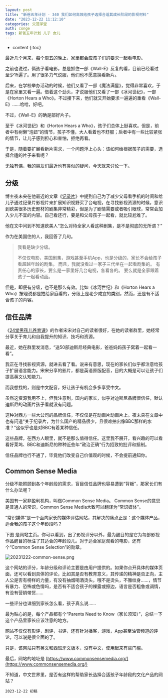 ```yaml
---
layout: post
title: "新爸五年计划 - 340 我们如何高效给孩子选择合适其成长阶段的影视材料"
date: "2023-12-22 11:12:10"
categories: 父范学堂
auth: conge
tags: 新爸五年计划 儿子 女儿 
---
```

* content
{:toc}

最近几个月来，每个周五的晚上，家里都会应孩子们的要求一起看电影。

之前也说过，俩孩子看电影，总是抓住一部《Wall-E》反复的看，目前已经看过至少15遍了。用了很多力气说服，他们也不愿意换看新片。

后来，在学校举办活动的时候，他们又看了一部《魔法满屋》，觉得非常喜欢，于是在家里又看一遍。借着这个劲头，才说服他们又看了一部《冰河世纪》，一部《Horton Hears a Who》。不过接下来，他们就又开始要求一遍遍的重看《Wall-E》……哈哈，好吧。

不过，《Wall-E》的确是部好片子。

至于《冰河世纪》和《Horton Hears a Who》，孩子们总体上挺喜欢。但是，前者中有树懒“泡妞”的情节，孩子不懂，大人看着也不舒服；后者中有一些比较紧张的情节，让儿子感到担心和害怕，拒绝再看。

于是，随着要扩展看新片需求，一个问题浮上心头：该如何给根据孩子的需要，选择合适的片子来看呢？

无独有偶，我的朋友们最近也有类似的疑问，今天就来讨论一下。




## 分级

博主夜未央在他最近的文章《[记录片](https://www.savouer.com/8322.html)》中提到自己为了减少父母看手机的时间和给儿子通过纪录片影视片来扩展知识视野买了台电视，在寻找影视资源的时候，意识到欧美很多历史题材的剧集非常精彩，但是为了剧情需要或者吸引眼球，常常会加入少儿不宜的内容。自己看还行，要是和父母孩子一起看，就比较尬难了。

他在文中问到不知道欧美人“怎么对待全家人看这种剧集，是不是彻底的无所谓？”

作为在美国住的人，我回答了几句。

> 我看是缺少分级。
> 
> 不仅仅电影，美国剧集，游戏甚至手机App，也是分级的，家长不会给孩子看超越年龄的剧集。
> 而且，我就没看过一家子三代坐在一起看剧集的。
> 有责任心的家长，要么是一家里好几台电视，各看各的。
> 要么就是全家跟着孩子一起看动画。
>

但是，即便有分级，也不是那么有效。比如《冰河世纪》和《Horton Hears a Who》按理说都是拍给家庭看的，分级上是老少咸宜的类别，然而，还是有不适合孩子的内容。

## 信任品牌

《[24堂男孩儿养育课](http://product.m.dangdang.com/product.php?pid=29587760)》的作者宋宋对自己的读者很好，在她的读者群里，她经常分享关于育儿和自我提升的知识、技巧和资源。

最近，她在群里发消息，“送50部迪斯尼经典电影，爸爸妈妈孩子窝着一起看一看”。

我正在寻找影视资源，就进去看了看。说来有意思，现在的家长们似乎都注意给孩子扩展语言能力。宋宋分享的影片，都是英语原版配音，目的大概是可以让孩子们提高英文认知能力。

而我想找的，则是中文配音，好让孩子有机会多多享受中文。

虽然这资源我用不上，但我注意到，国内的家长，似乎对迪斯尼品牌很信任，默认迪斯尼的动画片孩子看就没有问题。

这种对西方一些大公司的品牌信任，不仅仅是在动画片动画片上。夜未央在文章中也有问道“关于纪录片，为什么国产的精品很少，且很难拍出像BBC那样的水准？”这似乎也是对BBC有着某种信任。

这些品牌，在西方人眼里，就不是那么值得信任。这里我不展开，看兴趣的可以看看好莱坞、BBC和迪斯尼的种种近些年“政治正确”行为招致的批评和抵制。

信任品牌也行不通了，毕竟他们改变自己价值观的时候，不会提前通知你。

## Common Sense Media

分级不能照顾到各个年龄段的需求，盲目信任品牌也容易遭到“背叛”，那家长们有什么办法呢？

美国有一家非盈利机构，叫做Common Sense Media。 Common Sense的意思是普通人的常识，Common Sense Media大致可以翻译为“常识媒体”。

“常识媒体”是一个面向家长的媒体评估网站，其解决的痛点正是：这个媒体产品，适合我的孩子这个年龄段吗？

下图 是网站主页。你可以看到，出了影视评分以外，最为醒目的是它为每部影视作品醒目的标注了其适合的年龄段儿。对于适合家庭观看的电影，还有个“Common Sense Selection”的勋章。

![20231222-common-sense.png](https://s2.loli.net/2023/12/23/8giMVqaYoyCvIJX.png)

这个网站的评分，年龄分级和评论主要是由用户提供的。如果你点开具体的媒体页面，还可以看到具体的评论，比如其是否有教育意义，其传递的精神是否正向，主人公是否有榜样的力量，有没有抽烟喝酒烫头，哦不是烫头，不雅纹身……，情节有暴力、恐怖或色情吗，是否有不适合孩子的裸露或擦边，语言是否粗鲁或调情，有没有营销带货……

一些评分也详细到家长怎么看，孩子真么说……

最为贴心的是，每个产品都有个“Parents Need to Know（家长须知）”，总结一下这个产品里家长应该注意的地方。

网站不仅仅有影评，剧评，书评，还有针对播客，游戏，App甚至油管频道的评论，可以说是很全面的了。

只是，该网站只有英文和西班牙文版本，没有中文，使用起来有些门槛。

最后，网站的地址是 [https://www.commonsensemedia.org/](https://www.commonsensemedia.org/)

不知道，中文世界里，是否有这样的帮助家长选择合适孩子年龄段的文化产品的网站？

```
2023-12-22 初稿
```
